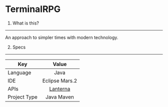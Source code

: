 # TerminalRPG
1. What is this?
----------------
An approach to simpler times with modern technology.

2. Specs
--------
Key | Value
 --- | :---: |
| Language | Java |
| IDE | Eclipse Mars.2 |
| APIs | [Lanterna](https://github.com/mabe02/lanterna "Mabe02 Github Page")
| Project Type | Java Maven
 
